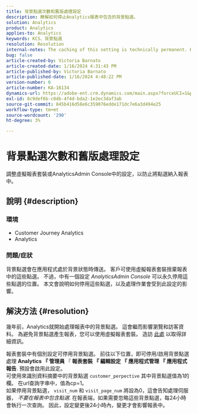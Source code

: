 ```yaml
---
title: 背景點選次數和舊版處理設定
description: 瞭解如何停止Analytics報表中包含的背景點選。
solution: Analytics
product: Analytics
applies-to: Analytics
keywords: KCS、背景點選
resolution: Resolution
internal-notes: The caching of this setting is technically permanent. However, since we restart those services daily, we are practically manually busting that cache once very 24 hours. The setting caching behavior isn't really documented and is more just of an implementation detail. Therefore, be careful when sharing the information with customers.
bug: false
article-created-by: Victoria Barnato
article-created-date: 1/16/2024 4:31:43 PM
article-published-by: Victoria Barnato
article-published-date: 1/16/2024 4:48:22 PM
version-number: 6
article-number: KA-16134
dynamics-url: https://adobe-ent.crm.dynamics.com/main.aspx?forceUCI=1&pagetype=entityrecord&etn=knowledgearticle&id=27b5b9b5-8cb4-ee11-a569-6045bd006704
exl-id: 8c9def6b-c0db-4f4d-bda2-1e2ec3daf3ab
source-git-commit: 845b416d58e6c359076edde171dc7e6a3d494e25
workflow-type: tm+mt
source-wordcount: '290'
ht-degree: 3%

---
```


# 背景點選次數和舊版處理設定


調整虛擬報表套裝或AnalyticsAdmin Console中的設定，以防止將點選納入報表中。

## 說明 {#description}


### <b>環境</b>

- Customer Journey Analytics
- Analytics




### <b>問題/症狀</b>

背景點選會在應用程式處於背景狀態時傳送。 客戶可使用虛擬報表套裝捨棄報表中的這些點選。 不過，中有一個設定 *AnalyticsAdmin Console* 可以永久停用這些點選的位置。 本文會說明如何停用這些點選，以及處理作業會受到此設定的影響。


## 解決方法 {#resolution}


幾年前，Analytics就開始處理報表中的背景點選。 這會繼而影響瀏覽和訪客資料。 為避免背景點選產生報表，您可以使用虛擬報表套裝。 造訪 [此處](https://experienceleague.adobe.com/docs/analytics/components/virtual-report-suites/vrs-components.html?lang=en) 以取得詳細資訊。

報表套裝中有個別設定可停用背景點選。 前往以下位置，即可停用/啟用背景點選處理 <b>Analytics </b><b>『</b><b> 管理員 </b>『<b> 報表套裝 </b><b>『</b><b> 編輯設定 </b><b>『</b><b> 應用程式管理 </b><b>『</b><b> 應用程式報告</b>. 預設會啟用此設定。
<br>可使用來識別資料摘要中的背景點選 `customer_perpective` 其中背景點選值為1的欄。 在url查詢字串中，值為cp=1。<br>
如果停用背景點選， `visit_num` 和 `visit_page_num` 將設為0，這會告知處理伺服器， *不要在報表中包含點選*. 在報表端，如果需要忽略這些背景點選，每24小時會執行一次查詢。 因此，設定變更後24小時內，變更才會影響報表中。
